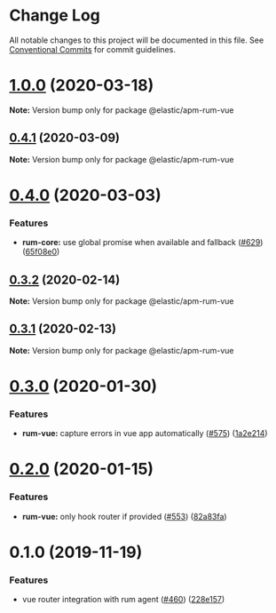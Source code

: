 # Change Log

All notable changes to this project will be documented in this file.
See [Conventional Commits](https://conventionalcommits.org) for commit guidelines.

# [1.0.0](https://github.com/elastic/apm-agent-rum-js/compare/@elastic/apm-rum-vue@0.4.1...@elastic/apm-rum-vue@1.0.0) (2020-03-18)

**Note:** Version bump only for package @elastic/apm-rum-vue





## [0.4.1](https://github.com/elastic/apm-agent-rum-js/compare/@elastic/apm-rum-vue@0.4.0...@elastic/apm-rum-vue@0.4.1) (2020-03-09)

**Note:** Version bump only for package @elastic/apm-rum-vue





# [0.4.0](https://github.com/elastic/apm-agent-rum-js/compare/@elastic/apm-rum-vue@0.3.2...@elastic/apm-rum-vue@0.4.0) (2020-03-03)


### Features

* **rum-core:** use global promise when available and fallback ([#629](https://github.com/elastic/apm-agent-rum-js/issues/629)) ([65f08e0](https://github.com/elastic/apm-agent-rum-js/commit/65f08e06d2819a5ba76f476d9a4bc1dfd7fe788b))





## [0.3.2](https://github.com/elastic/apm-agent-rum-js/compare/@elastic/apm-rum-vue@0.3.1...@elastic/apm-rum-vue@0.3.2) (2020-02-14)

**Note:** Version bump only for package @elastic/apm-rum-vue





## [0.3.1](https://github.com/elastic/apm-agent-rum-js/compare/@elastic/apm-rum-vue@0.3.0...@elastic/apm-rum-vue@0.3.1) (2020-02-13)

**Note:** Version bump only for package @elastic/apm-rum-vue





# [0.3.0](https://github.com/elastic/apm-agent-rum-js/compare/@elastic/apm-rum-vue@0.2.0...@elastic/apm-rum-vue@0.3.0) (2020-01-30)


### Features

* **rum-vue:** capture errors in vue app automatically ([#575](https://github.com/elastic/apm-agent-rum-js/issues/575)) ([1a2e214](https://github.com/elastic/apm-agent-rum-js/commit/1a2e2148ca91ff7073b898963d73631233eb3b99))





# [0.2.0](https://github.com/elastic/apm-agent-rum-js/compare/@elastic/apm-rum-vue@0.1.0...@elastic/apm-rum-vue@0.2.0) (2020-01-15)


### Features

* **rum-vue:** only hook router if provided ([#553](https://github.com/elastic/apm-agent-rum-js/issues/553)) ([82a83fa](https://github.com/elastic/apm-agent-rum-js/commit/82a83fab84151575405443d342147e7459441b81))





# 0.1.0 (2019-11-19)

### Features

* vue router integration with rum agent ([#460](https://github.com/elastic/apm-agent-rum-js/issues/460)) ([228e157](https://github.com/elastic/apm-agent-rum-js/commit/228e157))
